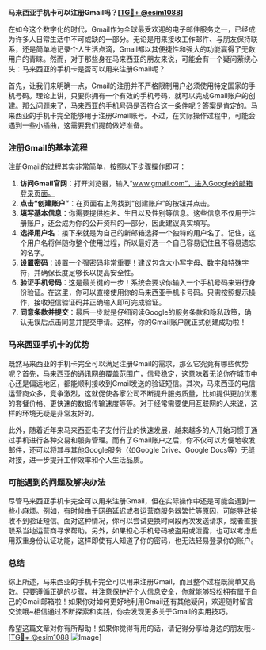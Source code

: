 **马来西亚手机卡可以注册Gmail吗？[[TG💪+ @esim1088](https://t.me/s/esim1088)]**

在如今这个数字化的时代，Gmail作为全球最受欢迎的电子邮件服务之一，已经成为许多人日常生活中不可或缺的一部分。无论是用来接收工作邮件、与朋友保持联系，还是简单地记录个人生活点滴，Gmail都以其便捷性和强大的功能赢得了无数用户的青睐。然而，对于那些身在马来西亚的朋友来说，可能会有一个疑问萦绕心头：马来西亚的手机卡是否可以用来注册Gmail呢？

首先，让我们来明确一点，Gmail的注册并不严格限制用户必须使用特定国家的手机号码。理论上讲，只要你拥有一个有效的手机号码，就可以完成Gmail账户的创建。那么问题来了，马来西亚的手机号码是否符合这一条件呢？答案是肯定的。马来西亚的手机卡完全能够用于注册Gmail账号。不过，在实际操作过程中，可能会遇到一些小插曲，这需要我们提前做好准备。

### 注册Gmail的基本流程

注册Gmail的过程其实非常简单，按照以下步骤操作即可：

1. **访问Gmail官网**：打开浏览器，输入“www.gmail.com”，进入Google的邮箱登录页面。
2. **点击“创建账户”**：在页面右上角找到“创建账户”的按钮并点击。
3. **填写基本信息**：你需要提供姓名、生日以及性别等信息。这些信息不仅用于注册账户，还会成为你的公开资料的一部分，因此建议真实填写。
4. **选择用户名**：接下来就是为自己的新邮箱选择一个独特的用户名了。记住，这个用户名将伴随你整个使用过程，所以最好选一个自己容易记住且不容易遗忘的名字。
5. **设置密码**：设置一个强密码非常重要！建议包含大小写字母、数字和特殊字符，并确保长度足够长以提高安全性。
6. **验证手机号码**：这是最关键的一步！系统会要求你输入一个手机号码来进行身份验证。在这里，你可以直接使用你的马来西亚手机卡号码。只需按照提示操作，接收短信验证码并正确输入即可完成验证。
7. **同意条款并提交**：最后一步就是仔细阅读Google的服务条款和隐私政策，确认无误后点击同意并提交申请。这样，你的Gmail账户就正式创建成功啦！

### 马来西亚手机卡的优势

既然马来西亚的手机卡完全可以满足注册Gmail的需求，那么它究竟有哪些优势呢？首先，马来西亚的通讯网络覆盖范围广，信号稳定，这意味着无论你在城市中心还是偏远地区，都能顺利接收到Gmail发送的验证短信。其次，马来西亚的电信运营商众多，竞争激烈，这就促使各家公司不断提升服务质量，比如提供更加优惠的套餐价格、更快速的数据传输速度等等。对于经常需要使用互联网的人来说，这样的环境无疑是非常友好的。

此外，随着近年来马来西亚电子支付行业的快速发展，越来越多的人开始习惯于通过手机进行各种交易和服务管理。而有了Gmail账户之后，你不仅可以方便地收发邮件，还可以将其与其他Google服务（如Google Drive、Google Docs等）无缝对接，进一步提升工作效率和个人生活品质。

### 可能遇到的问题及解决办法

尽管马来西亚手机卡完全可以用来注册Gmail，但在实际操作中还是可能会遇到一些小麻烦。例如，有时候由于网络延迟或者运营商服务器繁忙等原因，可能导致接收不到验证短信。面对这种情况，你可以尝试更换时间段再次发送请求，或者直接联系当地运营商寻求帮助。另外，如果担心手机号码被盗用或泄露，也可以考虑启用双重身份认证功能，这样即使有人知道了你的密码，也无法轻易登录你的账户。

### 总结

综上所述，马来西亚的手机卡完全可以用来注册Gmail，而且整个过程既简单又高效。只要遵循正确的步骤，并注意保护好个人信息安全，你就能够轻松拥有属于自己的Gmail邮箱啦！如果你对如何更好地利用Gmail还有其他疑问，欢迎随时留言交流哦~相信通过不断探索和实践，你会发现更多关于Gmail的实用技巧。

希望这篇文章对你有所帮助！如果你觉得有用的话，请记得分享给身边的朋友哦~ [[TG💪+ @esim1088](https://t.me/s/esim1088) ![Image](https://i.postimg.cc/4NQfJmqS/Snipaste-2025-05-13-00-14-12.png)]